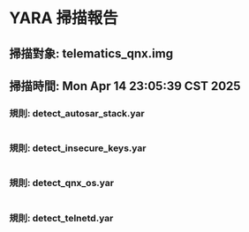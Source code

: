 # YARA 掃描報告
## 掃描對象: telematics_qnx.img
## 掃描時間: Mon Apr 14 23:05:39 CST 2025

### 規則: detect_autosar_stack.yar
```
```

### 規則: detect_insecure_keys.yar
```
```

### 規則: detect_qnx_os.yar
```
```

### 規則: detect_telnetd.yar
```
```

